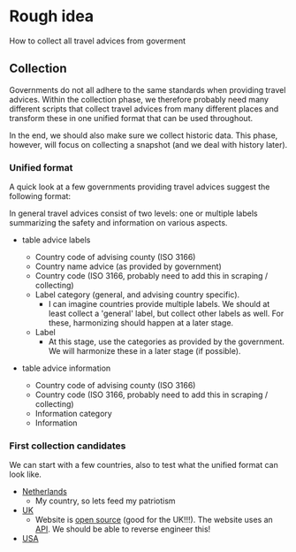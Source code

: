 # Rough idea 

How to collect all travel advices from goverment

## Collection

Governments do not all adhere to the same standards when providing travel advices. Within the collection phase, we therefore probably need many different scripts that collect travel advices from many different places and transform these in one unified format that can be used throughout.

In the end, we should also make sure we collect historic data. This phase, however, will focus on collecting a snapshot (and we deal with history later).

### Unified format
A quick look at a few governments providing travel advices suggest the following format: 

In general travel advices consist of two levels: one or multiple labels summarizing the safety and information on various aspects. 

- table advice labels
    - Country code of advising county (ISO 3166)
    - Country name advice (as provided by government)
    - Country code (ISO 3166, probably need to add this in scraping / collecting)
    - Label category (general, and advising country specific).
        - I can imagine countries provide multiple labels. We should at least collect a 'general' label, but collect other labels as well. For these, harmonizing should happen at a later stage.
    - Label
        - At this stage, use the categories as provided by the government. We will harmonize these in a later stage (if possible).

- table advice information
    - Country code of advising county (ISO 3166)
    - Country code (ISO 3166, probably need to add this in scraping / collecting)
    - Information category
    - Information

### First collection candidates
We can start with a few countries, also to test what the unified format can look like. 

- [Netherlands](https://www.nederlandwereldwijd.nl/reisadvies)
    - My country, so lets feed my patriotism
- [UK](https://www.gov.uk/foreign-travel-advice)
    - Website is [open source](https://github.com/alphagov/travel-advice-publisher) (good for the UK!!!). The website uses an [API](https://github.com/alphagov/travel-advice-publisher/blob/main/docs/further_technical_information.md). We should be able to reverse engineer this!
- [USA](https://travel.state.gov/content/travel/en/traveladvisories/traveladvisories.html/)


